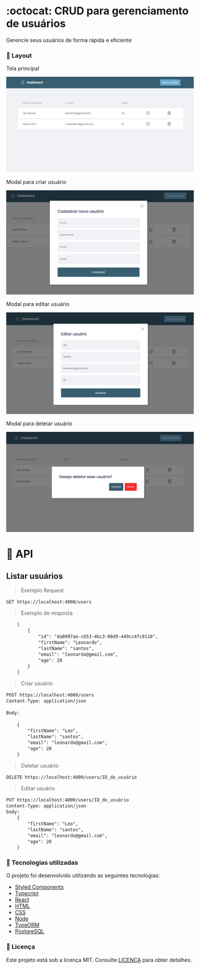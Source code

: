 # :octocat: CRUD para gerenciamento de usuários

<p>Gerencie seus usuários de forma rápida e eficiente</p>

### :art: Layout

<p>Tela principal</p>

<img src="./.github/dashboard.jpg" alt="Foto do projeto">

<p>Modal para criar usuário</p>

<img src="./.github/create-user.jpg" alt="Foto do projeto">

<p>Modal para editar usuário</p>

<img src="./.github/edit-user.jpg" alt="Foto do projeto">

<p>Modal para deletar usuário</p>

<img src="./.github/delete-user.jpg" alt="Foto do projeto">

# :wrench: API 

## Listar usuários

> Exemplo Request
```http
GET https://localhost:4000/users
```

> Exemplo de resposta
```
    [
        {
            "id": "da8097ae-cb53-4bc3-98d9-449cc4fc8118",
            "firstName": "Leonardo",
            "lastName": "santos",
            "email": "leonardo@gmail.com",
            "age": 20
        }
    ]
```

> Criar usuário
```http
POST https://localhost:4000/users
Content-Type: application/json

Body:

    {
        "firstName": "Leo",
        "lastName": "santos",
        "email": "leonardo@gmail.com",
        "age": 20
    }
```

> Deletar usuário
```http
DELETE https://localhost:4000/users/ID_do_usuário
```

> Editar usuário
```http
PUT https://localhost:4000/users/ID_do_usuário
Content-Type: application/json
body: 
    {
        "firstName": "Leo",
        "lastName": "santos",
        "email": "leonardo@gmail.com",
        "age": 20
    }

```



### :rocket: Tecnologias utilizadas

O projeto foi desenvolvido utilizando as seguintes tecnologias:

- [Styled Components](https://styled-components.com/)
- [Typecript](https://www.typescriptlang.org/)
- [React](https://pt-br.reactjs.org/)
- [HTML](https://developer.mozilla.org/pt-BR/docs/Web/HTML)
- [CSS](https://developer.mozilla.org/pt-BR/docs/Web/CSS)
- [Node](https://nodejs.org/en/)
- [TypeORM](https://typeorm.io/)
- [PostgreSQL](https://www.postgresql.org/)

### :memo: Licença

Este projeto está sob a licença MIT. Consulte [LICENÇA](https://github.com/leosantosx/api-do-github/blob/master/LICENSE) para obter detalhes.


